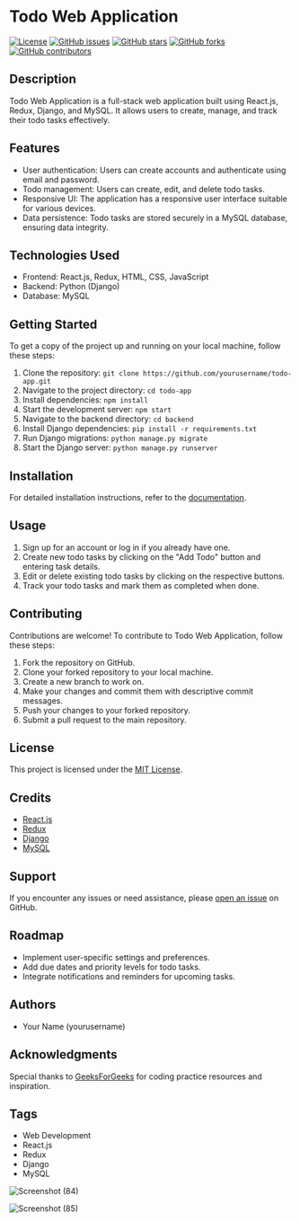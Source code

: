 # Todo Web Application

[![License](https://img.shields.io/badge/license-MIT-blue.svg)](LICENSE)
[![GitHub issues](https://img.shields.io/github/issues/yourusername/todo-app.svg)](https://github.com/yourusername/todo-app/issues)
[![GitHub stars](https://img.shields.io/github/stars/yourusername/todo-app.svg)](https://github.com/yourusername/todo-app/stargazers)
[![GitHub forks](https://img.shields.io/github/forks/yourusername/todo-app.svg)](https://github.com/yourusername/todo-app/network)
[![GitHub contributors](https://img.shields.io/github/contributors/yourusername/todo-app.svg)](https://github.com/yourusername/todo-app/graphs/contributors)

## Description

Todo Web Application is a full-stack web application built using React.js, Redux, Django, and MySQL. It allows users to create, manage, and track their todo tasks effectively.

## Features

- User authentication: Users can create accounts and authenticate using email and password.
- Todo management: Users can create, edit, and delete todo tasks.
- Responsive UI: The application has a responsive user interface suitable for various devices.
- Data persistence: Todo tasks are stored securely in a MySQL database, ensuring data integrity.

## Technologies Used

- Frontend: React.js, Redux, HTML, CSS, JavaScript
- Backend: Python (Django)
- Database: MySQL

## Getting Started

To get a copy of the project up and running on your local machine, follow these steps:

1. Clone the repository: `git clone https://github.com/yourusername/todo-app.git`
2. Navigate to the project directory: `cd todo-app`
3. Install dependencies: `npm install`
4. Start the development server: `npm start`
5. Navigate to the backend directory: `cd backend`
6. Install Django dependencies: `pip install -r requirements.txt`
7. Run Django migrations: `python manage.py migrate`
8. Start the Django server: `python manage.py runserver`

## Installation

For detailed installation instructions, refer to the [documentation](link-to-documentation).

## Usage

1. Sign up for an account or log in if you already have one.
2. Create new todo tasks by clicking on the "Add Todo" button and entering task details.
3. Edit or delete existing todo tasks by clicking on the respective buttons.
4. Track your todo tasks and mark them as completed when done.

## Contributing

Contributions are welcome! To contribute to Todo Web Application, follow these steps:

1. Fork the repository on GitHub.
2. Clone your forked repository to your local machine.
3. Create a new branch to work on.
4. Make your changes and commit them with descriptive commit messages.
5. Push your changes to your forked repository.
6. Submit a pull request to the main repository.

## License

This project is licensed under the [MIT License](LICENSE).

## Credits

- [React.js](https://reactjs.org/)
- [Redux](https://redux.js.org/)
- [Django](https://www.djangoproject.com/)
- [MySQL](https://www.mysql.com/)

## Support

If you encounter any issues or need assistance, please [open an issue](https://github.com/yourusername/todo-app/issues) on GitHub.

## Roadmap

- Implement user-specific settings and preferences.
- Add due dates and priority levels for todo tasks.
- Integrate notifications and reminders for upcoming tasks.

## Authors

- Your Name (yourusername)

## Acknowledgments

Special thanks to [GeeksForGeeks](https://www.geeksforgeeks.org/) for coding practice resources and inspiration.

## Tags

- Web Development
- React.js
- Redux
- Django
- MySQL


![Screenshot (84)](https://github.com/Harijohnson/todo/assets/98631963/28bb03d9-d9de-434a-8475-fe7a8c994d3b)


![Screenshot (85)](https://github.com/Harijohnson/todo/assets/98631963/aded4d02-4872-4fa0-930f-b1f632538275)
